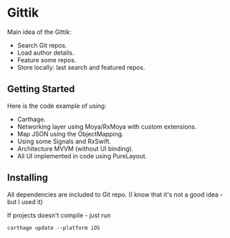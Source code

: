 # Gittik

Main idea of the Gittik:
- Search Git repos.
- Load author details.
- Feature some repos.
- Store locally: last search and featured repos.


## Getting Started

Here is the code example of using:
- Carthage.
- Networking layer using Moya/RxMoya with custom extensions.
- Map JSON using the ObjectMapping.
- Using some Signals and RxSwift.
- Architecture MVVM (without UI binding).
- All UI implemented in code using PureLayout.

## Installing
All dependencies are included to Git repo.
(I know that it's not a good idea - but I used it)

If projects doesn't compile - just run
```
carthage update --platform iOS
```
